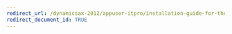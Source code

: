 ```yaml
---
redirect_url: /dynamicsax-2012/appuser-itpro/installation-guide-for-the-microsoft-dynamics-ax-intelligent-data-management-framework-idmfinstallation-guide-for-the-microsoft-dynamics-ax-intelligent-data-management-framework-idmf
redirect_document_id: TRUE 
---  
```

